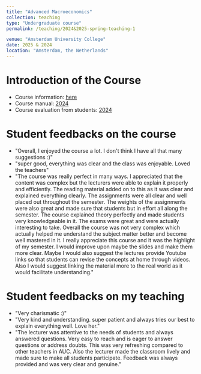 ```yaml
---
title: "Advanced Macroeconomics"
collection: teaching
type: "Undergraduate course"
permalink: /teaching/2024&2025-spring-teaching-1

venue: "Amsterdam University College"
date: 2025 & 2024
location: "Amsterdam, the Netherlands"
---
```


Introduction of the Course
======
 - Course information: [here](https://studiegids.uva.nl/xmlpages/page/2024-2025-en/search-course/course/118950)
 - Course manual: [2024](../assets/Course_Manual_Advacedmacro2024.pdf)
 - Course evaluation from students: [2024](../assets/Course_Evaluation_Advacedmacro2024.pdf)

Student feedbacks on the course
======
- "Overall, I enjoyed the course a lot. I don't think I have all that many suggestions :)"
- "super good, everything was clear and the class was enjoyable. Loved the teachers"
- "The course was really perfect in many ways. I appreciated that the content was complex but the lecturers were able to explain it properly and efficiently. The reading material added on to this as it was clear and explained everything clearly. The assignments were all clear and well placed out throughout the semester. The weights of the assignments were also great and made sure that students but in effort all along the semester. The course explained theory perfectly and made students very knowledgeable in it. The exams were great and were actually interesting to take. Overall the course was not very complex which actually helped me understand the subject matter better and become well mastered in it. I really appreciate this course and it was the highlight of my semester. I would improve upon maybe the slides and make them more clear. Maybe I would also suggest the lectures provide Youtube links so that students can revise the concepts at home through videos. Also I would suggest linking the material more to the real world as it
would facilitate understanding."

Student feedbacks on my teaching
======
- "Very charismatic :)"
- "Very kind and understanding. super patient and always tries our best to explain everything well. Love her."
- "The lecturer was attentive to the needs of students and always answered questions. Very easy to reach and is eager to answer questions or address doubts. This was very refreshing compared to
other teachers in AUC. Also the lecturer made the classroom lively and made sure to make all students participate. Feedback was always provided and was very clear and genuine."
